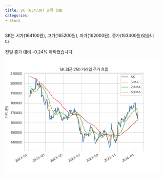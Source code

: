 ```yaml
---
title: SK (034730) 종목 정보
categories:
- Stock
---
```


SK는 시가(164100원), 고가(165200원), 저가(162000원), 종가(163400원)였습니다.

전일 종가 대비 -0.24% 하락했습니다.

<!-- more -->

![034730](/assets/images/stock/034730.png)